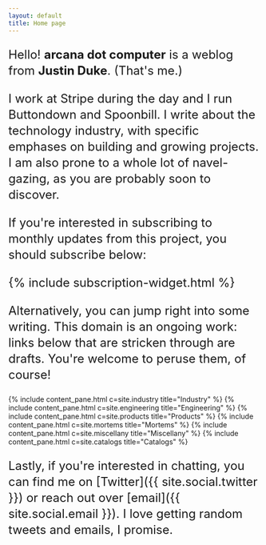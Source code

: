 ```yaml
---
layout: default
title: Home page
---
```


<style>
    p {
        font-size: 24px;
        line-height: 32px;
    }
</style>

Hello! <strong>arcana dot computer</strong> is a weblog from <strong>Justin Duke</strong>. (That's me.)

I work at Stripe during the day and I run Buttondown and Spoonbill. I write about the technology industry, with
specific emphases on building and growing projects. I am also prone to a whole lot of navel-gazing, as you are probably
soon to discover.

If you're 
interested in subscribing to monthly updates from this project, you should subscribe below:

{% include subscription-widget.html %}

Alternatively, you can jump right into some writing.
This domain is an ongoing work: links below that are stricken through are drafts.
You're welcome to peruse them, of course!

<div class="index-row">
{% include content_pane.html c=site.industry title="Industry" %}
{% include content_pane.html c=site.engineering title="Engineering" %}
{% include content_pane.html c=site.products title="Products" %}
{% include content_pane.html c=site.mortems title="Mortems" %}
{% include content_pane.html c=site.miscellany title="Miscellany" %}
{% include content_pane.html c=site.catalogs title="Catalogs" %}
</div>

Lastly, if you're interested in chatting, you can find me on [Twitter]({{ site.social.twitter }}) or reach out over [email]({{ site.social.email }}).
I love getting random tweets and emails, I promise.